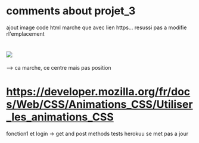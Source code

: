 # comments about projet_3

ajout image code html
marche que avec lien https...
resussi pas a modifie rl'emplacement
<h1> <img src = "..." ... ></h1>  --> ca marche, ce centre mais pas position 


# https://developer.mozilla.org/fr/docs/Web/CSS/Animations_CSS/Utiliser_les_animations_CSS


fonction1 et login -> get and post methods tests
herokuu se met pas a jour 